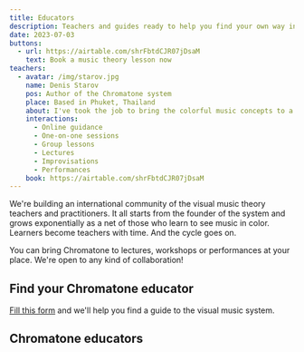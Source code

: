 ```yaml
---
title: Educators
description: Teachers and guides ready to help you find your own way into music
date: 2023-07-03
buttons:
  - url: https://airtable.com/shrFbtdCJR07jDsaM
    text: Book a music theory lesson now
teachers:
  - avatar: /img/starov.jpg
    name: Denis Starov
    pos: Author of the Chromatone system
    place: Based in Phuket, Thailand
    about: I've took the job to bring the colorful music concepts to a level of modern human understanding. I use illustrations, videos and interactive web-apps to teach people of all ages and any level of prior music knowledge. I can visualize almost any music theory concept on which we can elaborate to produce a much deeper understanding of these concepts in your mind. My main focus is on live improvisation skills that can be developed gradually and with comfort of modern technology. So I hope to help grow more free and independent musicianship. 
    interactions:
      - Online guidance
      - One-on-one sessions
      - Group lessons
      - Lectures
      - Improvisations
      - Performances
    book: https://airtable.com/shrFbtdCJR07jDsaM
---
```


We're building an international community of the visual music theory teachers and practitioners. It all starts from the founder of the system and grows exponentially as a net of those who learn to see music in color. Learners become teachers with time. And the cycle goes on.

You can bring Chromatone to lectures, workshops or performances at your place. We're open to any kind of collaboration!

## Find your Chromatone educator

[Fill this form](https://airtable.com/shrFbtdCJR07jDsaM) and we'll help you find a guide to the visual music system.

## Chromatone educators

<author-card v-for="teacher in $frontmatter.teachers" :key="teacher" :author="teacher"  />
